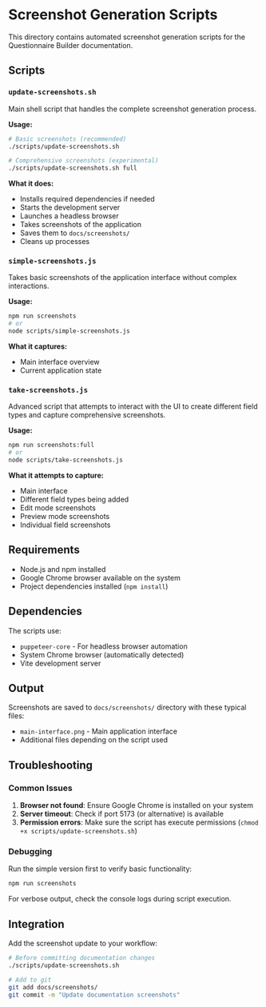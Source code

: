 # Screenshot Generation Scripts

This directory contains automated screenshot generation scripts for the Questionnaire Builder documentation.

## Scripts

### `update-screenshots.sh`
Main shell script that handles the complete screenshot generation process.

**Usage:**
```bash
# Basic screenshots (recommended)
./scripts/update-screenshots.sh

# Comprehensive screenshots (experimental)
./scripts/update-screenshots.sh full
```

**What it does:**
- Installs required dependencies if needed
- Starts the development server
- Launches a headless browser
- Takes screenshots of the application
- Saves them to `docs/screenshots/`
- Cleans up processes

### `simple-screenshots.js`
Takes basic screenshots of the application interface without complex interactions.

**Usage:**
```bash
npm run screenshots
# or
node scripts/simple-screenshots.js
```

**What it captures:**
- Main interface overview
- Current application state

### `take-screenshots.js`
Advanced script that attempts to interact with the UI to create different field types and capture comprehensive screenshots.

**Usage:**
```bash
npm run screenshots:full
# or
node scripts/take-screenshots.js
```

**What it attempts to capture:**
- Main interface
- Different field types being added
- Edit mode screenshots
- Preview mode screenshots
- Individual field screenshots

## Requirements

- Node.js and npm installed
- Google Chrome browser available on the system
- Project dependencies installed (`npm install`)

## Dependencies

The scripts use:
- `puppeteer-core` - For headless browser automation
- System Chrome browser (automatically detected)
- Vite development server

## Output

Screenshots are saved to `docs/screenshots/` directory with these typical files:
- `main-interface.png` - Main application interface
- Additional files depending on the script used

## Troubleshooting

### Common Issues

1. **Browser not found**: Ensure Google Chrome is installed on your system
2. **Server timeout**: Check if port 5173 (or alternative) is available
3. **Permission errors**: Make sure the script has execute permissions (`chmod +x scripts/update-screenshots.sh`)

### Debugging

Run the simple version first to verify basic functionality:
```bash
npm run screenshots
```

For verbose output, check the console logs during script execution.

## Integration

Add the screenshot update to your workflow:

```bash
# Before committing documentation changes
./scripts/update-screenshots.sh

# Add to git
git add docs/screenshots/
git commit -m "Update documentation screenshots"
```